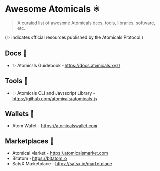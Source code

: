 # Awesome Atomicals ⚛️

> A curated list of awesome Atomicals docs, tools, libraries, software, etc.

(✨ indicates official resources published by the Atomicals Protocol.)

## Docs 📝

- ✨ Atomicals Guidebook - https://docs.atomicals.xyz/

## Tools 🔨

- ✨ Atomicals CLI and Javascript Library - https://github.com/atomicals/atomicals-js

## Wallets 👛

- Atom Wallet - https://atomicalswallet.com

## Marketplaces 🏦

- Atomical Market - https://atomicalsmarket.com
- Bitatom - https://bitatom.io
- SatsX Marketplace - https://satsx.io/marketplace
